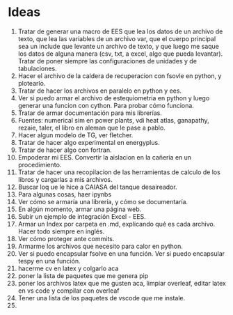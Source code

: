 # Ideas

1. Tratar de generar una macro de EES que lea los datos de un archivo de texto, que lea las variables de un archivo var, que el cuerpo principal sea un include que levante un archivo de texto, y que luego me saque los datos de alguna manera (csv, txt, a excel, algo que pueda levantar). Tratar de poner siempre las configuraciones de unidades y de tabulaciones.
2. Hacer el archivo de la caldera de recuperacion con fsovle en python, y plotearlo.
3. Tratar de hacer los archivos en paralelo en python y ees.
4. Ver si puedo armar el archivo de estequiometria en python y luego generar una funcion con cython. Para probar cómo funciona.
5. Tratar de armar documentación para mis librerías.
6. Fuentes: numerical sim en power plants, vdi heat atlas, ganapathy, rezaie, taler, el libro en aleman que le pase a pablo.
7. Hacer algun modelo de TG, ver fletcher.
8. Tratar de hacer algo experimental en energyplus.
9. Tratar de hacer algo con fortran.
10. Empoderar mi EES. Convertir la aislacion en la cañeria en un procedimiento.
11. Tratar de hacer una recopilacion de las herramientas de calculo de los libros y cargarlas a mis archivos.
12. Buscar loq ue le hice a CAIASA del tanque desaireador.
13. Para algunas cosas, haer ipynbs
14. Ver cómo se armaría una librería, y cómo se documentaría.
15. En algún momento, armar una página web.
16. Subir un ejemplo de integración Excel - EES.
17. Armar un Index por carpeta en .md, explicando qué es cada archivo. Hacer todo siempre en inglés.
18. Ver cómo proteger ante commits.
19. Armarme los archivos que necesito para calor en python.
20. Ver si puedo encapsular fsolve en una función. Ver si puedo encapsular tespy en una función.
21. hacerme cv en latex y colgarlo aca
22. poner la lista de paquetes que me genera pip
23. poner los archivos latex que me gusten aca, limpiar overleaf, editar latex en vs code y compilar con overleaf
24. Tener una lista de los paquetes de vscode que me instale.
25. 
